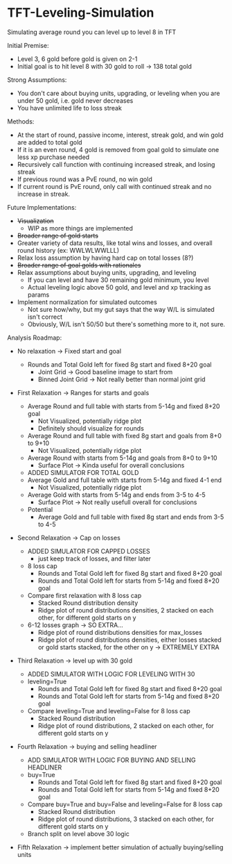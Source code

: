 # TFT-Leveling-Simulation
Simulating average round you can level up to level 8 in TFT

Initial Premise:
- Level 3, 6 gold before gold is given on 2-1
- Initial goal is to hit level 8 with 30 gold to roll -> 138 total gold

Strong Assumptions:
- You don't care about buying units, upgrading, or leveling when you are under 50 gold, i.e. gold never decreases
- You have unlimited life to loss streak

Methods:
- At the start of round, passive income, interest, streak gold, and win gold are added to total gold
- If it is an even round, 4 gold is removed from goal gold to simulate one less xp purchase needed
- Recursively call function with continuing increased streak, and losing streak
- If previous round was a PvE round, no win gold
- If current round is PvE round, only call with continued streak and no increase in streak.

Future Implementations:
- ~~Visualization~~
  - WIP as more things are implemented
- ~~Broader range of gold starts~~
- Greater variety of data results, like total wins and losses, and overall round history (ex: WWLWLWWLLL)
- Relax loss assumption by having hard cap on total losses (8?)
- ~~Broader range of goal golds with rationales~~
- Relax assumptions about buying units, upgrading, and leveling
  - If you can level and have 30 remaining gold minimum, you level
  - Actual leveling logic above 50 gold, and level and xp tracking as params
- Implement normalization for simulated outcomes
  - Not sure how/why, but my gut says that the way W/L is simulated isn't correct
  - Obviously, W/L isn't 50/50 but there's something more to it, not sure.

Analysis Roadmap:
- No relaxation -> Fixed start and goal
  - Rounds and Total Gold left for fixed 8g start and fixed 8+20 goal
    - Joint Grid -> Good baseline image to start from
    - Binned Joint Grid -> Not really better than normal joint grid

- First Relaxation -> Ranges for starts and goals
  - Average Round and full table with starts from 5-14g and fixed 8+20 goal
    - Not Visualized, potentially ridge plot
    - Definitely should visualize for rounds
  - Average Round and full table with fixed 8g start and goals from 8+0 to 9+10
    - Not Visualized, potentially ridge plot
  - Average Round with starts from 5-14g and goals from 8+0 to 9+10
    - Surface Plot -> Kinda useful for overall conclusions
  - ADDED SIMULATOR FOR TOTAL GOLD
  - Average Gold and full table with starts from 5-14g and fixed 4-1 end
    - Not Visualized, potentially ridge plot
  - Average Gold with starts from 5-14g and ends from 3-5 to 4-5
    - Surface Plot -> Not really usefull overall for conclusions
  - Potential
    - Average Gold and full table with fixed 8g start and ends from 3-5 to 4-5

- Second Relaxation -> Cap on losses
  - ADDED SIMULATOR FOR CAPPED LOSSES
    - just keep track of losses, and filter later
  - 8 loss cap
    - Rounds and Total Gold left for fixed 8g start and fixed 8+20 goal
    - Rounds and Total Gold left for starts from 5-14g and fixed 8+20 goal
  - Compare first relaxation with 8 loss cap
    - Stacked Round distribution density
    - Ridge plot of round distributions densities, 2 stacked on each other, for different gold starts on y
  - 6-12 losses graph -> SO EXTRA...
    - Ridge plot of round distributions densities for max_losses
    - Ridge plot of round distributions densities, either losses stacked or gold starts stacked, for the other on y -> EXTREMELY EXTRA

- Third Relaxation -> level up with 30 gold
  - ADDED SIMULATOR WITH LOGIC FOR LEVELING WITH 30
  - leveling=True
    - Rounds and Total Gold left for fixed 8g start and fixed 8+20 goal
    - Rounds and Total Gold left for starts from 5-14g and fixed 8+20 goal
  - Compare leveling=True and leveling=False for 8 loss cap
    - Stacked Round distribution
    - Ridge plot of round distributions, 2 stacked on each other, for different gold starts on y

- Fourth Relaxation -> buying and selling headliner
  - ADD SIMULATOR WITH LOGIC FOR BUYING AND SELLING HEADLINER
  - buy=True
    - Rounds and Total Gold left for fixed 8g start and fixed 8+20 goal
    - Rounds and Total Gold left for starts from 5-14g and fixed 8+20 goal
  - Compare buy=True and buy=False and leveling=False for 8 loss cap
    - Stacked Round distribution
    - Ridge plot of round distributions, 3 stacked on each other, for different gold starts on y
  - Branch split on level above 30 logic

- Fifth Relaxation -> implement better simulation of actually buying/selling units